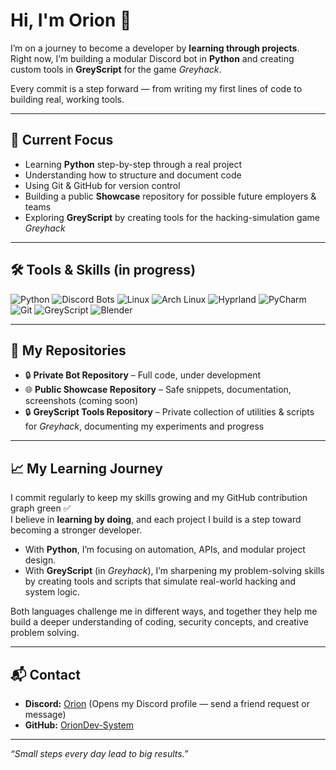 # Hi, I'm Orion 👋

I’m on a journey to become a developer by **learning through projects**.  
Right now, I’m building a modular Discord bot in **Python** and creating custom tools in **GreyScript** for the game *Greyhack*.  

Every commit is a step forward — from writing my first lines of code to building real, working tools.

---

## 🚀 Current Focus
- Learning **Python** step-by-step through a real project
- Understanding how to structure and document code
- Using Git & GitHub for version control
- Building a public **Showcase** repository for possible future employers & teams
- Exploring **GreyScript** by creating tools for the hacking-simulation game *Greyhack*

---

## 🛠️ Tools & Skills (in progress)
![Python](https://img.shields.io/badge/Python-Learning-3776AB?logo=python&logoColor=white)
![Discord Bots](https://img.shields.io/badge/Discord%20Bots-5865F2?logo=discord&logoColor=white)
![Linux](https://img.shields.io/badge/Linux-Nobara-FCC624?logo=linux&logoColor=black)
![Arch Linux](https://img.shields.io/badge/Arch%20Linux-1793D1?style=for-the-badge&logo=arch-linux&logoColor=white)
![Hyprland](https://img.shields.io/badge/Hyprland-00BFFF?style=for-the-badge&logo=wayland&logoColor=white)
![PyCharm](https://img.shields.io/badge/PyCharm-Community%20Edition-000000?logo=pycharm&logoColor=white)
![Git](https://img.shields.io/badge/Git-Experienced%20Beginner-F05032?logo=git&logoColor=white)
![GreyScript](https://img.shields.io/badge/GreyScript-grey?style=for-the-badge)
![Blender](https://img.shields.io/badge/Blender-F5792A?style=for-the-badge&logo=blender&logoColor=white)

---

## 📂 My Repositories
- 🔒 **Private Bot Repository** – Full code, under development
- 🌐 **Public Showcase Repository** – Safe snippets, documentation, screenshots (coming soon)
- 🔒 **GreyScript Tools Repository** – Private collection of utilities & scripts for *Greyhack*,
    documenting my experiments and progress

---

## 📈 My Learning Journey
I commit regularly to keep my skills growing and my GitHub contribution graph green ✅  
I believe in **learning by doing**, and each project I build is a step toward becoming a stronger developer.

- With **Python**, I’m focusing on automation, APIs, and modular project design.  
- With **GreyScript** (in *Greyhack*), I’m sharpening my problem-solving skills by creating tools and scripts that simulate real-world hacking and system logic.

Both languages challenge me in different ways, and together they help me build a deeper understanding of coding, security concepts, and creative problem solving.

---

## 📬 Contact
- **Discord:**  [Orion](https://discordapp.com/users/796488119376674867)
                (Opens my Discord profile — send a friend request or message)
- **GitHub:**   [OrionDev-System](https://github.com/OrionDev-System)

---
*“Small steps every day lead to big results.”*


<!--
**OrionDev-System/OrionDev-System** is a ✨ _special_ ✨ repository because its `README.md` (this file) appears on your GitHub profile.

Here are some ideas to get you started:

- 🔭 I’m currently working on ...
- 🌱 I’m currently learning ...
- 👯 I’m looking to collaborate on ...
- 🤔 I’m looking for help with ...
- 💬 Ask me about ...
- 📫 How to reach me: ...
- 😄 Pronouns: ...
- ⚡ Fun fact: ...
-->
